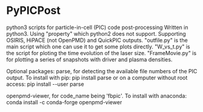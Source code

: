# PyPICPost
python3 scripts for particle-in-cell (PIC) code post-processing
Written in python3. Using "property" which python2 does not support.
Supporting OSIRIS, HiPACE (not OpenPMD) and QuickPIC outputs.
"outfile.py" is the main script which one can use it to get some plots directly.
"W_vs_t.py" is the script for ploting the time evolution of the laser size.
"FrameMovie.py" is for plotting a series of snapshots with driver and plasma densities.

Optional packages:
parse, for detecting the available file numbers of the PIC output. To install with pip:
  pip install parse
or on a computer without root access:
  pip install --user parse

openpmd-viewer, for code_name being 'fbpic'. To install with anaconda:
  conda install -c conda-forge openpmd-viewer
